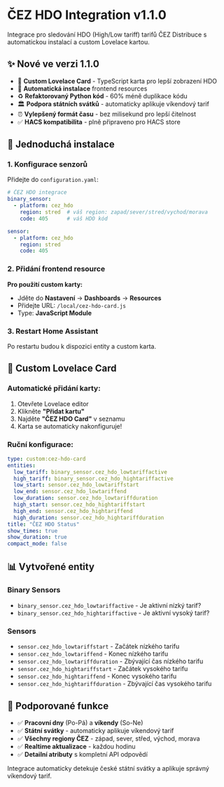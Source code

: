 # ČEZ HDO Integration v1.1.0

Integrace pro sledování HDO (High/Low tariff) tarifů ČEZ Distribuce s automatickou instalací a custom Lovelace kartou.

## ✨ Nové ve verzi 1.1.0

- 🎨 **Custom Lovelace Card** - TypeScript karta pro lepší zobrazení HDO
- 🔧 **Automatická instalace** frontend resources 
- ♻️ **Refaktorovaný Python kód** - 60% méně duplikace kódu
- 🏛️ **Podpora státních svátků** - automaticky aplikuje víkendový tarif
- ⏰ **Vylepšený formát času** - bez milisekund pro lepší čitelnost
- ✅ **HACS kompatibilita** - plně připraveno pro HACS store

## 🚀 Jednoduchá instalace

### 1. Konfigurace senzorů

Přidejte do `configuration.yaml`:

```yaml
# ČEZ HDO integrace
binary_sensor:
  - platform: cez_hdo
    region: stred  # váš region: zapad/sever/stred/vychod/morava
    code: 405      # váš HDO kód

sensor:
  - platform: cez_hdo
    region: stred
    code: 405
```

### 2. Přidání frontend resource

**Pro použití custom karty:**
- Jděte do **Nastavení** → **Dashboards** → **Resources**
- Přidejte URL: `/local/cez-hdo-card.js`
- Type: **JavaScript Module**

### 3. Restart Home Assistant

Po restartu budou k dispozici entity a custom karta.

## 🎨 Custom Lovelace Card

### Automatické přidání karty:
1. Otevřete Lovelace editor
2. Klikněte **"Přidat kartu"**
3. Najděte **"ČEZ HDO Card"** v seznamu
4. Karta se automaticky nakonfiguruje!

### Ruční konfigurace:
```yaml
type: custom:cez-hdo-card
entities:
  low_tariff: binary_sensor.cez_hdo_lowtariffactive
  high_tariff: binary_sensor.cez_hdo_hightariffactive
  low_start: sensor.cez_hdo_lowtariffstart
  low_end: sensor.cez_hdo_lowtariffend
  low_duration: sensor.cez_hdo_lowtariffduration
  high_start: sensor.cez_hdo_hightariffstart
  high_end: sensor.cez_hdo_hightariffend
  high_duration: sensor.cez_hdo_hightariffduration
title: "ČEZ HDO Status"
show_times: true
show_duration: true
compact_mode: false
```

## 📊 Vytvořené entity

### Binary Sensors
- `binary_sensor.cez_hdo_lowtariffactive` - Je aktivní nízký tarif?
- `binary_sensor.cez_hdo_hightariffactive` - Je aktivní vysoký tarif?

### Sensors  
- `sensor.cez_hdo_lowtariffstart` - Začátek nízkého tarifu
- `sensor.cez_hdo_lowtariffend` - Konec nízkého tarifu
- `sensor.cez_hdo_lowtariffduration` - Zbývající čas nízkého tarifu
- `sensor.cez_hdo_hightariffstart` - Začátek vysokého tarifu
- `sensor.cez_hdo_hightariffend` - Konec vysokého tarifu
- `sensor.cez_hdo_hightariffduration` - Zbývající čas vysokého tarifu

## 🔧 Podporované funkce

- ✅ **Pracovní dny** (Po-Pá) a **víkendy** (So-Ne)
- ✅ **Státní svátky** - automaticky aplikuje víkendový tarif
- ✅ **Všechny regiony ČEZ** - západ, sever, střed, východ, morava
- ✅ **Realtime aktualizace** - každou hodinu
- ✅ **Detailní atributy** s kompletní API odpovědí

Integrace automaticky detekuje české státní svátky a aplikuje správný víkendový tarif.
